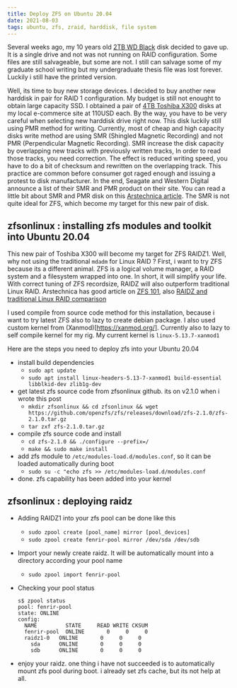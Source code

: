 ```yaml
---
title: Deploy ZFS on Ubuntu 20.04
date: 2021-08-03
tags: ubuntu, zfs, zraid, harddisk, file system
---
```


Several weeks ago, my 10 years old [2TB WD Black](https://www.amazon.com/Western-Digital-Caviar-Internal-Desktop/dp/B004CSIG1G) disk decided to gave up. It is a single drive and not was not running on RAID configuration. Some files are still salvageable, but some are not. I still can salvage some of my graduate school writing but my undergraduate thesis file was lost forever. Luckily i still have the printed version.

Well, its time to buy new storage devices. I decided to buy another new harddisk in pair for RAID 1 configuration. My budget is still not enought to obtain large capacity SSD. I obtained a pair of [4TB Toshiba X300](https://www.toshiba-storage.com/products/toshiba-internal-hard-drives-x300/) disks at my local e-commerce site at 110USD each. By the way, you have to be very careful when selecting new harddisk drive right now. This disk luckily still using PMR method for writing. Currently, most of cheap and high capacity disks write method are using SMR (Shingled Magnetic Recording) and not PMR (Perpendicular Magnetic Recording). SMR increase the disk capacity by overlapping new tracks with previously written tracks, In order to read those tracks, you need correction. The effect is reduced writing  speed, you have to do a bit of checksum and rewritten on the overlapping track. This practice are common before consumer got raged enough and issuing a protest to disk manufacturer. In the end, Seagate and Western Digital announce a list of their SMR and PMR product on their site. You can read a little bit about SMR and PMR disk on this [Arstechnica article](https://arstechnica.com/gadgets/2020/06/western-digitals-smr-disks-arent-great-but-theyre-not-garbage/). The SMR is not quite ideal for ZFS, which become my target for this new pair of disk.

## zfsonlinux : installing zfs modules and toolkit into Ubuntu 20.04

This new pair of Toshiba X300 will become my target for ZFS RAIDZ1. Well, why not using the traditional `mdadm` for Linux RAID ? First, i want to try ZFS because its a different animal. ZFS is a logical volume manager, a RAID system and a filesystem wrapped into one. In short, it will simplify your life. With correct tuning of ZFS recordsize, RAIDZ will also outperform traditional Linux RAID. Arstechnica has good article on [ZFS 101](https://arstechnica.com/information-technology/2020/05/zfs-101-understanding-zfs-storage-and-performance/), also [RAIDZ and traditional Linux RAID comparison](https://arstechnica.com/gadgets/2020/05/zfs-versus-raid-eight-ironwolf-disks-two-filesystems-one-winner/)

I used compile from source code method for this installation, because i want to try latest ZFS also to lazy to create debian package. I also used custom kernel from (Xanmod)[https://xanmod.org/]. Currently also to lazy to self compile kernel for my rig. My current kernel is `linux-5.13.7-xanmod1` 

Here are the steps you need to deploy zfs into your Ubuntu 20.04

+ install build dependencies
  - `sudo apt update`
  - `sudo apt install linux-headers-5.13-7-xanmod1 build-essential libblkid-dev zlib1g-dev`
+ get latest zfs source code from zfsonlinux github. its on v2.1.0 when i wrote this post
  - `mkdir zfsonlinux && cd zfsonlinux && wget https://github.com/openzfs/zfs/releases/download/zfs-2.1.0/zfs-2.1.0.tar.gz`
  - `tar zxf zfs-2.1.0.tar.gz`
+ compile zfs source code and install 
  - `cd zfs-2.1.0 && ./configure --prefix=/`
  - `make && sudo make install`
+ add zfs module to `/etc/modules-load.d/modules.conf`, so it can be loaded automatically during boot
  - `sudo su -c "echo zfs >> /etc/modules-load.d/modules.conf` 
+ done. zfs capability has been added into your kernel

## zfsonlinux : deploying raidz

+ Adding RAIDZ1 into your zfs pool can be done like this
  - `sudo zpool create [pool_name] mirror [pool_devices]`
  - `sudo zpool create fenrir-pool mirror /dev/sda /dev/sdb`
+ Import your newly create raidz. It will be automatically mount into a directory according your pool name
  - `sudo zpool import fenrir-pool`
+ Checking your pool status
    
      s$ zpool status
      pool: fenrir-pool
      state: ONLINE
      config:
    	NAME         STATE     READ WRITE CKSUM
	    fenrir-pool  ONLINE       0     0     0
	    raidz1-0   ONLINE       0     0     0
	      sda      ONLINE       0     0     0
	      sdb      ONLINE       0     0     0
+ enjoy your raidz. one thing i have not succeeded is to automatically mount zfs pool during boot. i already set zfs cache, but its not help at all.
